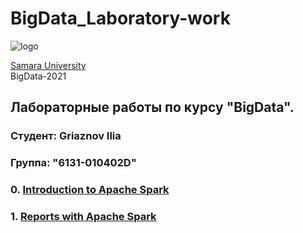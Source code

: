 # BigData_Laboratory-work 
![logo](https://ssau.ru/pagefiles/of_docs/Firm%20blocks_left-gorizont_naimenovanie_Rus.png)

[Samara University](https://ssau.ru/) <br/>
BigData-2021
## Лабораторные работы по курсу "BigData".
### Студент: Griaznov Ilia
### Группа: "6131-010402D"

### 0. [Introduction to Apache Spark ](https://github.com/Dark-MonkGI/BigData_SAMARA_UNIVERSITY/tree/main/L1%20-%20Introduction%20to%20Apache%20Spark)
### 1. [Reports with Apache Spark](https://github.com/Dark-MonkGI/BigData_SAMARA_UNIVERSITY/tree/main/L2%20-%20Reports%20with%20Apache%20Spark)


